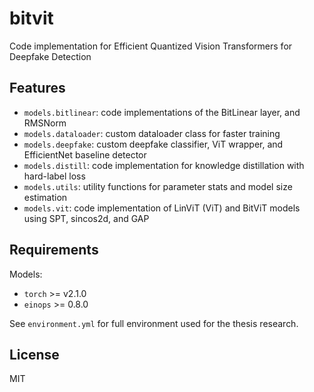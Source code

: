 # bitvit
Code implementation for Efficient Quantized Vision Transformers for Deepfake Detection

## Features

- `models.bitlinear`: code implementations of the BitLinear layer, and RMSNorm
- `models.dataloader`: custom dataloader class for faster training
- `models.deepfake`: custom deepfake classifier, ViT wrapper, and EfficientNet baseline detector
- `models.distill`: code implementation for knowledge distillation with hard-label loss
- `models.utils`: utility functions for parameter stats and model size estimation
- `models.vit`: code implementation of LinViT (ViT) and BitViT models using SPT, sincos2d, and GAP

## Requirements

Models:
  - `torch` >= v2.1.0
  - `einops` >= 0.8.0

See `environment.yml` for full environment used for the thesis research.

## License
MIT
